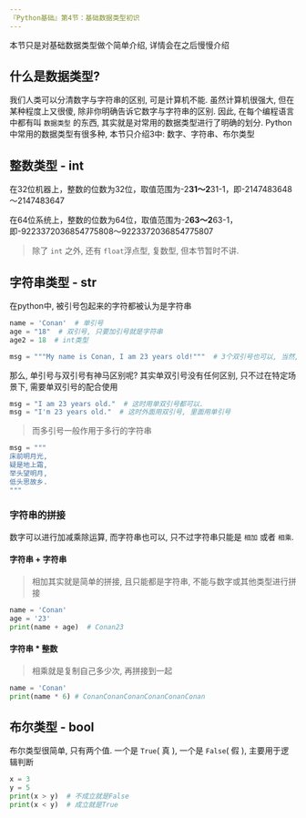 ```yaml
---
『Python基础』第4节：基础数据类型初识
---
```


本节只是对基础数据类型做个简单介绍, 详情会在之后慢慢介绍

## 什么是数据类型?

  我们人类可以分清数字与字符串的区别, 可是计算机不能. 虽然计算机很强大, 但在某种程度上又很傻, 除非你明确告诉它数字与字符串的区别.
  因此, 在每个编程语言中都有叫 `数据类型` 的东西, 其实就是对常用的数据类型进行了明确的划分. 
  Python中常用的数据类型有很多种, 本节只介绍3中: 数字、字符串、布尔类型

## 整数类型 - int

在32位机器上，整数的位数为32位，取值范围为-2**31～2**31-1，即-2147483648～2147483647

在64位系统上，整数的位数为64位，取值范围为-2**63～2**63-1，即-9223372036854775808～9223372036854775807

> 除了 `int` 之外, 还有 `float`浮点型, 复数型, 但本节暂时不讲.

## 字符串类型 - str

在python中, 被引号包起来的字符都被认为是字符串

```python
name = 'Conan'  # 单引号
age = "18"  # 双引号, 只要加引号就是字符串
age2 = 18  # int类型

msg = """My name is Conan, I am 23 years old!"""  # 3个双引号也可以, 当然, 3个单引号也是一样的

```

那么, 单引号与双引号有神马区别呢? 其实单双引号没有任何区别, 只不过在特定场景下, 需要单双引号的配合使用

```python
msg = "I am 23 years old."  # 这时用单双引号都可以.
msg = "I'm 23 years old."  # 这时外面用双引号, 里面用单引号

```

> 而多引号一般作用于多行的字符串

```python
msg = """
床前明月光,
疑是地上霜,
举头望明月,
低头思故乡.
"""
```

### 字符串的拼接

数字可以进行加减乘除运算, 而字符串也可以, 只不过字符串只能是 `相加` 或者 `相乘`.

#### 字符串 + 字符串

> 相加其实就是简单的拼接, 且只能都是字符串, 不能与数字或其他类型进行拼接

```python
name = 'Conan'
age = '23'
print(name + age)  # Conan23
```

#### 字符串 * 整数

> 相乘就是复制自己多少次, 再拼接到一起

```python
name = 'Conan'
print(name * 6) # ConanConanConanConanConanConan

```

## 布尔类型 - bool

布尔类型很简单, 只有两个值. 一个是 `True`( 真 ), 一个是 `False`( 假 ), 主要用于逻辑判断

```python
x = 3
y = 5
print(x > y)  # 不成立就是False
print(x < y)  # 成立就是True

```


